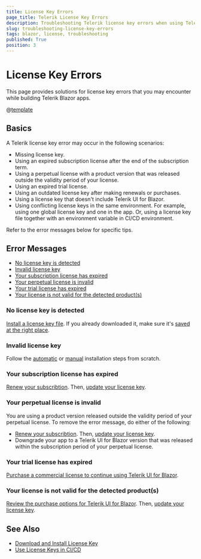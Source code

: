 ```yaml
---
title: License Key Errors
page_title: Telerik License Key Errors
description: Troubleshooting Telerik license key errors when using Telerik UI for Blazor.
slug: troubleshooting-license-key-errors
tags: blazor, license, troubleshooting
published: True
position: 3
---
```


# License Key Errors

This page provides solutions for license key errors that you may encounter while building Telerik Blazor apps.

@[template](/_contentTemplates/common/get-started.md#license-key-version)

## Basics

A Telerik license key error may occur in the following scenarios:

* Missing license key.
* Using an expired subscription license after the end of the subscription term.
* Using a perpetual license with a product version that was released outside the validity period of your license.
* Using an expired trial license.
* Using an outdated license key after making renewals or purchases.
* Using a license key that doesn't include Telerik UI for Blazor.
* Using conflicting license keys in the same environment. For example, using one global license key and one in the app. Or, using a license key file together with an environment variable in CI/CD environment.

Refer to the error messages below for specific tips.

## Error Messages

* [No license key is detected](#no-license-key-is-detected)
* [Invalid license key](#invalid-license-key)
* [Your subscription license has expired](#your-subscription-license-has-expired)
* [Your perpetual license is invalid](#your-perpetual-license-is-invalid)
* [Your trial license has expired](#your-trial-license-has-expired)
* [Your license is not valid for the detected product(s)](#your-license-is-not-valid-for-the-detected-products)

### No license key is detected

[Install a license key file](slug:installation-license-key). If you already downloaded it, make sure it's [saved at the right place](slug:installation-license-key#manual-installation).

### Invalid license key

Follow the [automatic](slug:installation-license-key#automatic-installation) or [manual](slug:installation-license-key#manual-installation) installation steps from scratch.

### Your subscription license has expired

<a href="https://www.telerik.com/account/your-licenses" target="_blank">Renew your subscribtion</a>. Then, [update your license key](slug:installation-license-key#license-key-updates).

### Your perpetual license is invalid

You are using a product version released outside the validity period of your perpetual license. To remove the error message, do either of the following:

* <a href="https://www.telerik.com/account/your-licenses" target="_blank">Renew your subscribtion</a>. Then, [update your license key](slug:installation-license-key#license-key-updates).
* Downgrade your app to a Telerik UI for Blazor version that was released within the subscription period of your perpetual license.

### Your trial license has expired

<a href="https://www.telerik.com/purchase/blazor-ui" target="_blank">Purchase a commercial license to continue using Telerik UI for Blazor</a>.

### Your license is not valid for the detected product(s)

<a href="https://www.telerik.com/purchase/blazor-ui" target="_blank">Review the purchase options for Telerik UI for Blazor</a>. Then, [update your license key](slug:installation-license-key#license-key-updates).

## See Also

* [Download and Install License Key](slug:installation-license-key)
* [Use License Keys in CI/CD](slug:deployment-license-key)

